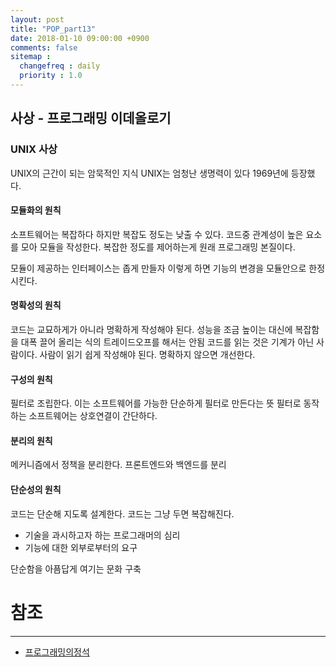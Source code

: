 ```yaml
---
layout: post
title: "POP_part13"
date: 2018-01-10 09:00:00 +0900
comments: false
sitemap :
  changefreq : daily
  priority : 1.0
---
```


## 사상 - 프로그래밍 이데올로기

### UNIX 사상

UNIX의 근간이 되는 암묵적인 지식
UNIX는 엄청난 생명력이 있다 1969년에 등장했다.

#### 모듈화의 원칙

소프트웨어는 복잡하다 하지만 복잡도 정도는 낮출 수 있다.
코드중 관계성이 높은 요소를 모아 모듈을 작성한다.
복잡한 정도를 제어하는게 원래 프로그래밍 본질이다.

모듈이 제공하는 인터페이스는 좁게 만들자
이렇게 하면 기능의 변경을 모듈안으로 한정 시킨다.

#### 명확성의 원칙

코드는 교묘하게가 아니라 명확하게 작성해야 된다. 성능을 조금 높이는 대신에 복잡함을 대폭 끌어 올리는 식의 트레이드오프를 해서는 안됨
코드를 읽는 것은 기계가 아닌 사람이다. 사람이 읽기 쉽게 작성해야 된다. 명확하지 않으면 개선한다.

#### 구성의 원칙

필터로 조립한다. 이는 소프트웨어를 가능한 단순하게 필터로 만든다는 뜻
필터로 동작하는 소프트웨어는 상호연결이 간단하다.

#### 분리의 원칙

메커니즘에서 정책을 분리한다.
프론트엔드와 백엔드를 분리

#### 단순성의 원칙

코드는 단순해 지도록 설계한다.
코드는 그냥 두면 복잡해진다.

* 기술을 과시하고자 하는 프로그래머의 심리
* 기능에 대한 외부로부터의 요구

단순함을 아픔답게 여기는 문화 구축


# 참조
-----
* [프로그래밍의정석](http://www.yes24.com/24/Goods/55254076?Acode=101)
